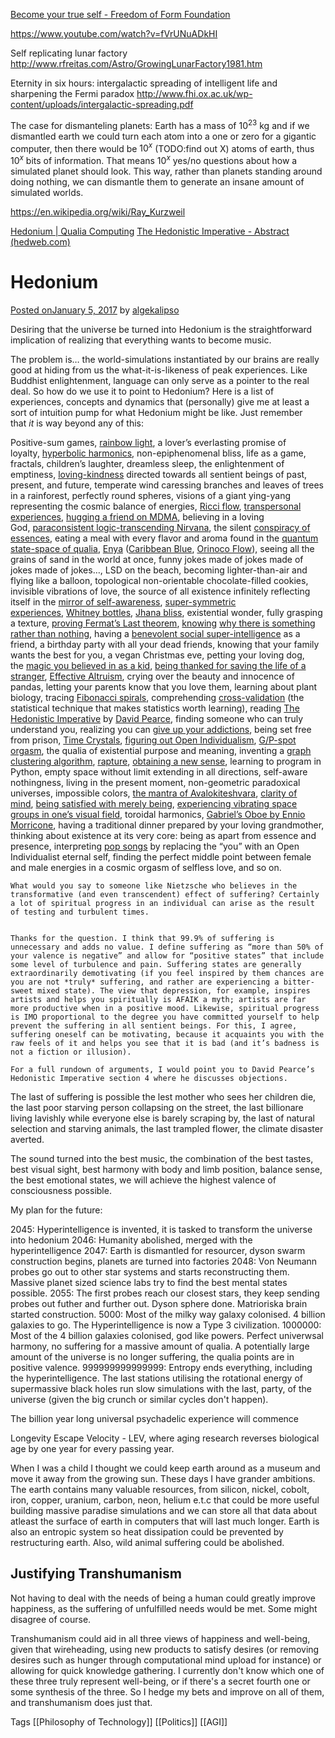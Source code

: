 [Become your true self - Freedom of Form Foundation](https://freedomofform.org/)




https://www.youtube.com/watch?v=fVrUNuADkHI

Self replicating lunar factory
http://www.rfreitas.com/Astro/GrowingLunarFactory1981.htm

Eternity in six hours: intergalactic spreading of intelligent life and sharpening the Fermi paradox
http://www.fhi.ox.ac.uk/wp-content/uploads/intergalactic-spreading.pdf


The case for dismanteling planets: Earth has a mass of $10^{23}$ kg and if we dismantled earth we could turn each atom into a one or zero for a gigantic computer, then there would be $10^x$ (TODO:find out X) atoms of earth, thus $10^x$ bits of information. That means $10^x$ yes/no questions about how a simulated planet should look. This way, rather than planets standing around doing nothing, we can dismantle them to generate an insane amount of simulated worlds.   


https://en.wikipedia.org/wiki/Ray_Kurzweil



[Hedonium | Qualia Computing](https://qualiacomputing.com/2017/01/05/hedonium/) 
[The Hedonistic Imperative - Abstract (hedweb.com)](https://www.hedweb.com/hedab.htm)
# Hedonium

[Posted onJanuary 5, 2017](https://qualiacomputing.com/2017/01/05/hedonium/) by [algekalipso](https://qualiacomputing.com/author/algekalipso/)

Desiring that the universe be turned into Hedonium is the straightforward implication of realizing that everything wants to become music.

The problem is… the world-simulations instantiated by our brains are really good at hiding from us the what-it-is-likeness of peak experiences. Like Buddhist enlightenment, language can only serve as a pointer to the real deal. So how do we use it to point to Hedonium? Here is a list of experiences, concepts and dynamics that (personally) give me at least a sort of intuition pump for what Hedonium might be like. Just remember that _it_ is way beyond any of this:

Positive-sum games, [rainbow light](https://en.wikipedia.org/wiki/Rainbow_body), a lover’s everlasting promise of loyalty, [hyperbolic harmonics](http://qualiacomputing.com/2016/12/12/the-hyperbolic-geometry-of-dmt-experiences/), non-epiphenomenal bliss, life as a game, fractals, children’s laughter, dreamless sleep, the enlightenment of emptiness, [loving-kindness](https://en.wikipedia.org/wiki/Mett%C4%81) directed towards all sentient beings of past, present, and future, temperate wind caressing branches and leaves of trees in a rainforest, perfectly round spheres, visions of a giant ying-yang representing the cosmic balance of energies, [Ricci flow](https://www.youtube.com/watch?v=hwOCqA9Xw6A), [transpersonal experiences](http://paranthropology.weebly.com/transpersonal-experience.html), [hugging a friend on MDMA](http://mdma.net/), believing in a loving God, [paraconsistent logic](https://plato.stanford.edu/entries/logic-paraconsistent/)[-transcending Nirvana](http://enlight.lib.ntu.edu.tw/FULLTEXT/JR-JOCP/jc26946.htm), the silent [conspiracy of essences](https://smile.amazon.com/Simulations-God-Science-Belief-Timeless/dp/1579511570/ref=sr_1_1?ie=UTF8&qid=1483575814&sr=8-1&keywords=simulations+of+god), eating a meal with every flavor and aroma found in the [quantum state-space of qualia](https://www.biointelligence-explosion.com/), [Enya](https://en.wikipedia.org/wiki/Enya) ([Caribbean Blue](https://www.youtube.com/watch?v=5yRgiXh2fP4), [Orinoco Flow](https://www.youtube.com/watch?v=kZ8KK8u9dN8)), seeing all the grains of sand in the world at once, funny jokes made of jokes made of jokes made of jokes…, LSD on the beach, becoming lighter-than-air and flying like a balloon, topological non-orientable chocolate-filled cookies, invisible vibrations of love, the source of all existence infinitely reflecting itself in the [mirror of self-awareness](https://en.wikipedia.org/wiki/Five_wisdoms), [super-symmetric experiences](https://qualiacomputing.com/2016/06/20/algorithmic-reduction-of-psychedelic-states/), [Whitney bottles](https://s-media-cache-ak0.pinimg.com/736x/e4/13/6f/e4136fa31dcf6b857640fd789d436bef.jpg), [Jhana bliss](http://www.dhammawiki.com/index.php?title=9_Jhanas), existential wonder, fully grasping a texture, [proving Fermat’s Last theorem](https://en.wikipedia.org/wiki/Wiles's_proof_of_Fermat's_Last_Theorem), [knowing](https://qualiacomputing.com/2015/11/18/why-does-anything-exist/) [why there is something rather than nothing](https://www.hedweb.com/witherall/zero.htm), having a [benevolent social super-intelligence](http://www.biointelligence-explosion.com/parable.html) as a friend, a birthday party with all your dead friends, knowing that your family wants the best for you, a vegan Christmas eve, petting your loving dog, the [magic you believed in as a kid](https://www.youtube.com/watch?v=_-agl0pOQfs), [being thanked for saving the life of a stranger](http://slatestarcodex.com/2016/01/10/slow-but-steady/), [Effective Altruism](https://www.centreforeffectivealtruism.org/), crying over the beauty and innocence of pandas, letting your parents know that you love them, learning about plant biology, tracing [Fibonacci spirals](http://momath.org/home/fibonacci-numbers-of-sunflower-seed-spirals/), comprehending [cross-validation](https://en.wikipedia.org/wiki/Cross-validation_(statistics)) (the statistical technique that makes statistics worth learning), reading [The Hedonistic Imperative](https://www.hedweb.com/hedab.htm) by [David Pearce](https://www.hedweb.com/confile.htm), finding someone who can truly understand you, realizing you can [give up your addictions](http://www.maps.org/research/ibogaine-therapy), being set free from prison, [Time Crystals](https://www.technologyreview.com/s/602541/physicists-create-worlds-first-time-crystal/), [figuring out Open Individualism](https://qualiacomputing.com/2015/12/17/ontological-qualia-the-future-of-personal-identity/), [G/P-spot orgasm](http://wiki.malegspot.com/index.php?title=Getting_Started), the qualia of existential purpose and meaning, inventing a [graph clustering algorithm](http://ai.stanford.edu/~amaas/papers/conditioned-sentiment-expression.pdf), [rapture](https://en.wikipedia.org/wiki/P%C4%ABti), [obtaining a new sense](https://www.youtube.com/watch?v=2r0mFB5Uyfc), learning to program in Python, empty space without limit extending in all directions, self-aware nothingness, living in the present moment, non-geometric paradoxical universes, impossible colors, [the mantra of Avalokiteshvara](https://www.youtube.com/watch?v=6Pev6QXhmlk&t=288s), [clarity of mind](https://qualiacomputing.com/2015/06/09/state-space-of-drug-effects-results/), [being satisfied with merely being](https://qualiacomputing.com/2016/08/20/wireheading_done_right/), [experiencing vibrating space groups in one’s visual field](https://qualiacomputing.com/2016/06/20/algorithmic-reduction-of-psychedelic-states/), toroidal harmonics, [Gabriel’s Oboe by Ennio Morricone](https://www.youtube.com/watch?v=zL7CDcVQjbM), having a traditional dinner prepared by your loving grandmother, thinking about existence at its very core: being as apart from essence and presence, interpreting [pop songs](https://www.youtube.com/watch?v=jukv9Q1eR2g) by replacing the “you” with an Open Individualist eternal self, finding the perfect middle point between female and male energies in a cosmic orgasm of selfless love, and so on.

	What would you say to someone like Nietzsche who believes in the transformative (and even transcendent) effect of suffering? Certainly a lot of spiritual progress in an individual can arise as the result of testing and turbulent times.

    
    Thanks for the question. I think that 99.9% of suffering is unnecessary and adds no value. I define suffering as “more than 50% of your valence is negative” and allow for “positive states” that include some level of turbulence and pain. Suffering states are generally extraordinarily demotivating (if you feel inspired by them chances are you are not *truly* suffering, and rather are experiencing a bitter-sweet mixed state). The view that depression, for example, inspires artists and helps you spiritually is AFAIK a myth; artists are far more productive when in a positive mood. Likewise, spiritual progress is IMO proportional to the degree you have committed yourself to help prevent the suffering in all sentient beings. For this, I agree, suffering oneself can be motivating, because it acquaints you with the raw feels of it and helps you see that it is bad (and it’s badness is not a fiction or illusion).
    
    For a full rundown of arguments, I would point you to David Pearce’s Hedonistic Imperative section 4 where he discusses objections.


The last of suffering is possible the lest mother who sees her children die, the last poor starving person collapsing on the street, the last billionare living lavishly while everyone else is barely scraping by, the last of natural selection and starving animals, the last trampled flower, the climate disaster averted.

The sound turned into the best music, the combination of the best tastes, best visual sight, best harmony with body and limb position, balance sense, the best emotional states, we will achieve the highest valence of consciousness possible.

My plan for the future:

2045: Hyperintelligence is invented, it is tasked to transform the universe into hedonium
2046: Humanity abolished, merged with the hyperintelligence
2047: Earth is dismantled for resourcer, dyson swarm construction begins, planets are turned into factories
2048: Von Neumann probes go out to other star systems and starts reconstructing them. Massive planet sized science labs try to find the best mental states possible.
2055: The first probes reach our closest stars, they keep sending probes out futher and further out. Dyson sphere done. Matrioriska brain started construction. 
5000: Most of the milky way galaxy colonised. 4 billion galaxies to go. The Hyperintelligence is now a Type 3 civilization. 
1000000: Most of the 4 billion galaxies colonised, god like powers. Perfect univerwsal harmony, no suffering for a massive amount of qualia. A potentially large amount of the universe is no longer suffering, the qualia points are in positive valence. 
999999999999999: Entropy ends everything, including the hyperintelligence. The last stations utilising the rotational energy of supermassive black holes run slow simulations with the last, party, of the universe (given the big crunch or similar cycles don't happen).

The billion year long universal psychadelic experience will commence


Longevity Escape Velocity - LEV, where aging research reverses biological age by one year for every passing year.



When I was a child I thought we could keep earth around as a museum and move it away from the growing sun. These days I have grander ambitions. The earth contains many valuable resources, from silicon, nickel, cobolt, iron, copper, uranium, carbon, neon, helium e.t.c that could be more useful building massive paradise simulations and we can store all that data about atleast the surface of earth in computers that will last much longer. Earth is also an entropic system so heat dissipation could be prevented by restructuring earth. Also, wild animal suffering could be abolished. 



## Justifying Transhumanism

Not having to deal with the needs of being a human could greatly improve happiness, as the suffering of unfulfilled needs would be met. Some might disagree of course.

Transhumanism could aid in all three views of happiness and well-being, given that wireheading, using new products to satisfy desires (or removing desires such as hunger through computational mind upload for instance) or allowing for quick knowledge gathering. I currently don't know which one of these three truly represent well-being, or if there's a secret fourth one or some synthesis of the three. So I hedge my bets and improve on all of them, and transhumanism does just that.

Tags
[[Philosophy of Technology]] [[Politics]] [[AGI]] 




